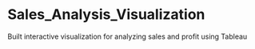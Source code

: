 # Sales_Analysis_Visualization
Built interactive visualization for analyzing sales and profit using Tableau 
